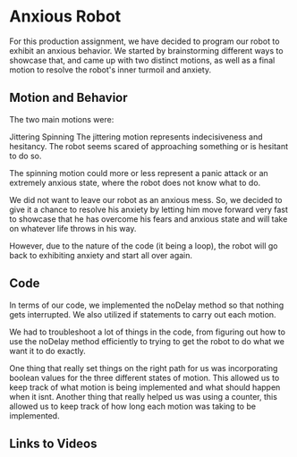 # Anxious Robot
For this production assignment, we have decided to program our robot to exhibit an anxious behavior. We started by brainstorming different ways to showcase that, and came up with two distinct motions, as well as a final motion to resolve the robot's inner turmoil and anxiety.

## Motion and Behavior

The two main motions were:

Jittering
Spinning
The jittering motion represents indecisiveness and hesitancy. The robot seems scared of approaching something or is hesitant to do so.

The spinning motion could more or less represent a panic attack or an extremely anxious state, where the robot does not know what to do.

We did not want to leave our robot as an anxious mess. So, we decided to give it a chance to resolve his anxiety by letting him move forward very fast to showcase that he has overcome his fears and anxious state and will take on whatever life throws in his way.

However, due to the nature of the code (it being a loop), the robot will go back to exhibiting anxiety and start all over again.

## Code

In terms of our code, we implemented the noDelay method so that nothing gets interrupted. We also utilized if statements to carry out each motion.

We had to troubleshoot a lot of things in the code, from figuring out how to use the noDelay method efficiently to trying to get the robot to do what we want it to do exactly.

One thing that really set things on the right path for us was incorporating boolean values for the three different states of motion. This allowed us to keep track of what motion is being implemented and what should happen when it isnt. Another thing that really helped us was using a counter, this allowed us to keep track of how long each motion was taking to be implemented.

## Links to Videos

